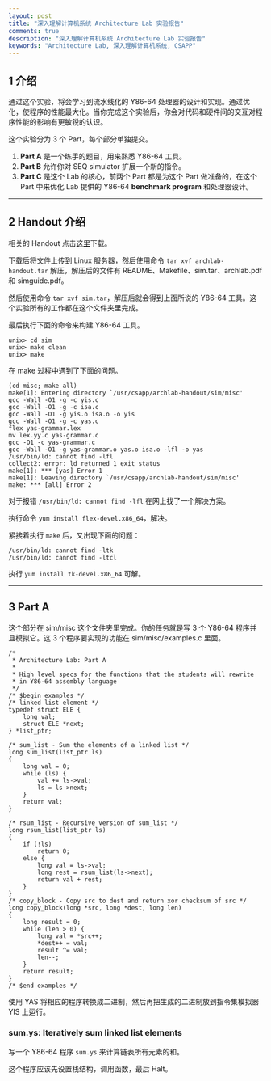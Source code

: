 ```yaml
---
layout: post
title: "深入理解计算机系统 Architecture Lab 实验报告"
comments: true
description: "深入理解计算机系统 Architecture Lab 实验报告"
keywords: "Architecture Lab, 深入理解计算机系统, CSAPP"
---
```


## 1 介绍

通过这个实验，将会学习到流水线化的 Y86-64 处理器的设计和实现。通过优化，使程序的性能最大化。当你完成这个实验后，你会对代码和硬件间的交互对程序性能的影响有更敏锐的认识。

这个实验分为 3 个 Part，每个部分单独提交。

1. **Part A** 是一个练手的题目，用来熟悉 Y86-64 工具。
2. **Part B** 允许你对 SEQ simulator 扩展一个新的指令。 
3. **Part C** 是这个 Lab 的核心，前两个 Part 都是为这个 Part 做准备的，在这个 Part 中来优化 Lab 提供的 Y86-64 **benchmark program** 和处理器设计。

___

## 2 Handout 介绍

相关的 Handout 点击[这里](http://csapp.cs.cmu.edu/3e/labs.html)下载。

下载后将文件上传到 Linux 服务器，然后使用命令 `tar xvf archlab-handout.tar` 解压，解压后的文件有 README、Makefile、sim.tar、archlab.pdf 和 simguide.pdf。

然后使用命令 `tar xvf sim.tar`，解压后就会得到上面所说的 Y86-64 工具。这个实验所有的工作都在这个文件夹里完成。

最后执行下面的命令来构建 Y86-64 工具。

```
unix> cd sim
unix> make clean
unix> make
```

在 make 过程中遇到了下面的问题。

```
(cd misc; make all)
make[1]: Entering directory `/usr/csapp/archlab-handout/sim/misc'
gcc -Wall -O1 -g -c yis.c
gcc -Wall -O1 -g -c isa.c
gcc -Wall -O1 -g yis.o isa.o -o yis
gcc -Wall -O1 -g -c yas.c
flex yas-grammar.lex
mv lex.yy.c yas-grammar.c
gcc -O1 -c yas-grammar.c
gcc -Wall -O1 -g yas-grammar.o yas.o isa.o -lfl -o yas
/usr/bin/ld: cannot find -lfl
collect2: error: ld returned 1 exit status
make[1]: *** [yas] Error 1
make[1]: Leaving directory `/usr/csapp/archlab-handout/sim/misc'
make: *** [all] Error 2

```

对于报错 `/usr/bin/ld: cannot find -lfl` 在网上找了一个解决方案。

执行命令 `yum install flex-devel.x86_64`，解决。

紧接着执行 `make` 后，又出现下面的问题：

```
/usr/bin/ld: cannot find -ltk
/usr/bin/ld: cannot find -ltcl
```

执行 `yum install tk-devel.x86_64` 可解。

___

## 3 Part A

这个部分在 sim/misc 这个文件夹里完成。你的任务就是写 3 个 Y86-64 程序并且模拟它。这 3 个程序要实现的功能在 sim/misc/examples.c 里面。

```
/* 
 * Architecture Lab: Part A
 * 
 * High level specs for the functions that the students will rewrite
 * in Y86-64 assembly language
 */
/* $begin examples */
/* linked list element */
typedef struct ELE {
    long val;
    struct ELE *next;
} *list_ptr;

/* sum_list - Sum the elements of a linked list */
long sum_list(list_ptr ls)
{
    long val = 0;
    while (ls) {
        val += ls->val;
        ls = ls->next;
    }
    return val;
}

/* rsum_list - Recursive version of sum_list */
long rsum_list(list_ptr ls)
{
    if (!ls)
        return 0;
    else {
        long val = ls->val;
        long rest = rsum_list(ls->next);
        return val + rest;
    }
}
/* copy_block - Copy src to dest and return xor checksum of src */
long copy_block(long *src, long *dest, long len)
{
    long result = 0;
    while (len > 0) {
        long val = *src++;
        *dest++ = val;
        result ^= val;
        len--;
    }
    return result;
}
/* $end examples */

```

使用 YAS 将相应的程序转换成二进制，然后再把生成的二进制放到指令集模拟器 YIS 上运行。

### sum.ys: Iteratively sum linked list elements

写一个 Y86-64 程序 `sum.ys` 来计算链表所有元素的和。

这个程序应该先设置栈结构，调用函数，最后 Halt。





